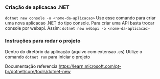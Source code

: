 ### Criação de aplicacao .NET
 `dotnet new console -o <nome-da-aplicacao>`
 Use esse comando para criar uma nova aplicacao .NET do tipo console.
 Para criar uma API basta trocar console por webapi.
 Assim:
  `dotnet new webapi -o <nome-da-aplicacao>`
 ### Instruções para rodar o projeto 
 Dentro do diretório da aplicação (aquivo com extensao .cs)
 Utilize o comando  `dotnet run` para iniciar o projeto 

Documentação referencia https://learn.microsoft.com/pt-br/dotnet/core/tools/dotnet-new
